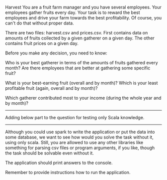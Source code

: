 Harvest
You are a fruit farm manager and you have several employees. Your employees gather fruits every day. Your task is to reward the best employees and drive your farm towards the best profitability. Of course, you can't do that without proper data.

There are two files: harvest.csv and prices.csv. First contains data on amounts of fruits collected by a given gatherer on a given day. The other contains fruit prices on a given day.

Before you make any decision, you need to know:

Who is your best gatherer in terms of the amounts of fruits gathered every month? Are there employees that are better at gathering some specific fruit?

What is your best-earning fruit (overall and by month)? Which is your least profitable fruit (again, overall and by month)?

Which gatherer contributed most to your income (during the whole year and by month)?

--------------------------------------------------------------------------

Adding below part to the question for testing only Scala knowledge.

--------------------------------------------------------------------------

Although you could use spark to write the application or put the data into some database, we want to see how would you solve the task without it, using only scala. Still, you are allowed to use any other libraries like something for parsing csv files or program arguments, if you like, though the task should be solvable even without it.

The application should print answers to the console.

Remember to provide instructions how to run the application.
